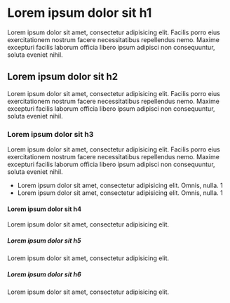 # Lorem ipsum dolor sit h1 <span class="badge-trigger core"></span>

Lorem ipsum dolor sit amet, consectetur adipisicing elit. Facilis porro eius exercitationem nostrum facere necessitatibus repellendus nemo. Maxime excepturi facilis laborum officia libero ipsum adipisci non consequuntur, soluta eveniet nihil.

## Lorem ipsum dolor sit h2 <span class="badge-trigger starter"></span>

Lorem ipsum dolor sit amet, consectetur adipisicing elit. Facilis porro eius exercitationem nostrum facere necessitatibus repellendus nemo. Maxime excepturi facilis laborum officia libero ipsum adipisci non consequuntur, soluta eveniet nihil.

### Lorem ipsum dolor sit h3 <span class="badge-trigger premium"></span>

Lorem ipsum dolor sit amet, consectetur adipisicing elit. Facilis porro eius exercitationem nostrum facere necessitatibus repellendus nemo. Maxime excepturi facilis laborum officia libero ipsum adipisci non consequuntur, soluta eveniet nihil. <span class="badge-trigger premium"></span>

- Lorem ipsum dolor sit amet, consectetur adipisicing elit. Omnis, nulla. 1
- Lorem ipsum dolor sit amet, consectetur adipisicing elit. Omnis, nulla. 1 <span class="badge-trigger ultimate dotcom-false"></span>

#### Lorem ipsum dolor sit h4 <span class="badge-trigger ultimate"></span>

Lorem ipsum dolor sit amet, consectetur adipisicing elit.

##### Lorem ipsum dolor sit h5 <span class="badge-trigger core"></span>

Lorem ipsum dolor sit amet, consectetur adipisicing elit.

##### Lorem ipsum dolor sit h6 <span class="badge-trigger ultimate"></span>

Lorem ipsum dolor sit amet, consectetur adipisicing elit.
